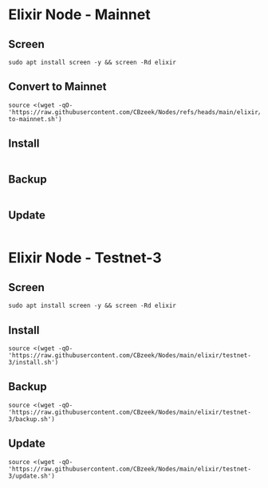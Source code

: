 #  Elixir Node - Mainnet

## Screen
```
sudo apt install screen -y && screen -Rd elixir
```

## Convert to Mainnet
```
source <(wget -qO- 'https://raw.githubusercontent.com/CBzeek/Nodes/refs/heads/main/elixir/mainnet/convert-to-mainnet.sh')
```


## Install
```

```

## Backup
```

```


## Update
```

```




#  Elixir Node - Testnet-3

## Screen
```
sudo apt install screen -y && screen -Rd elixir
```

## Install
```
source <(wget -qO- 'https://raw.githubusercontent.com/CBzeek/Nodes/main/elixir/testnet-3/install.sh')
```

## Backup
```
source <(wget -qO- 'https://raw.githubusercontent.com/CBzeek/Nodes/main/elixir/testnet-3/backup.sh')
```


## Update
```
source <(wget -qO- 'https://raw.githubusercontent.com/CBzeek/Nodes/main/elixir/testnet-3/update.sh')
```
